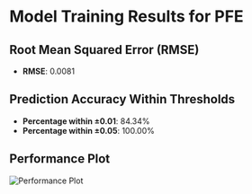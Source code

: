 # Model Training Results for PFE

## Root Mean Squared Error (RMSE)
- **RMSE**: 0.0081

## Prediction Accuracy Within Thresholds
- **Percentage within ±0.01**: 84.34%
- **Percentage within ±0.05**: 100.00%

## Performance Plot
![Performance Plot](../imgs/PFE.png)
